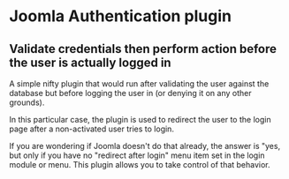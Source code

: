 # Joomla Authentication plugin

## Validate credentials then perform action before the user is actually logged in

A simple nifty plugin that would run after validating the user against the database but before logging the user in (or denying it on any other grounds).

In this particular case, the plugin is used to redirect the user to the login page after a non-activated user tries to login.

If you are wondering if Joomla doesn't do that already, the answer is "yes, but only if you have no "redirect after login" menu item set in the login module or menu. This plugin allows you to take control of that behavior.
